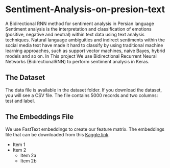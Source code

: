 # Sentiment-Analysis-on-presion-text

A Bidirectional RNN method for sentiment analysis in Persian language
Sentiment analysis is the interpretation and classification of emotions (positive, negative and neutral) within text data using text analysis techniques. Natural language ambiguities and indirect sentiments within the social media text have made it hard to classify by using traditional machine learning approaches, such as support vector machines, naive Bayes, hybrid models and so on. In This project We use Bidirectional Recurrent Neural Networks (BidirectionalRNN) to perform sentiment analysis in Keras.


## The Dataset
The data file is available in the dataset folder. If you download the dataset, you will see a CSV file. The file contains 5000 records and two columns: test and label.


## The Embeddings File
We use FastText embeddings to create our feature matrix. The embeddings file that can be downloaded from this [ Kaggle link](https://fasttext.cc/docs/en/crawl-vectors.html). 


* Item 1
* Item 2
  * Item 2a
  * Item 2b
